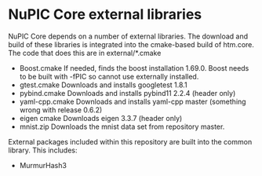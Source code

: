 NuPIC Core external libraries
=============================

NuPIC Core depends on a number of external libraries. The download and build of these libraries is 
integrated into the cmake-based build of htm.core.  The code that does this are in external/*.cmake

- Boost.cmake   If needed, finds the boost installation 1.69.0. Boost needs to be built with -fPIC so cannot use externally installed.
- gtest.cmake   Downloads and installs googletest 1.8.1
- pybind.cmake  Downloads and installs pybind11 2.2.4  (header only)
- yaml-cpp.cmake Downloads and installs yaml-cpp master (something wrong with release 0.6.2)
- eigen cmake   Downloads eigen 3.3.7  (header only)
- mnist.zip     Downloads the mnist data set from repository master.

External packages included within this repository are built into the common library.
This includes:
- MurmurHash3

